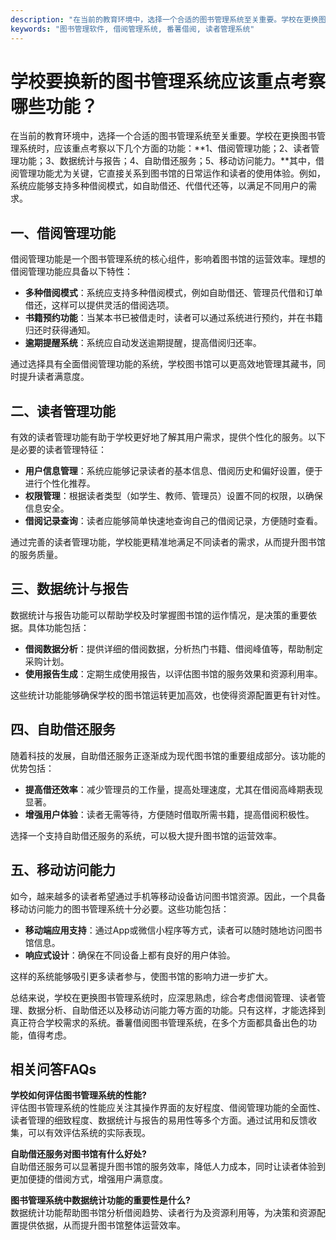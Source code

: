 ```yaml
---
description: "在当前的教育环境中，选择一个合适的图书管理系统至关重要。学校在更换图书管理系统时，应该重点考察以下几个方面的功能：**1、借阅管理功能；2、读者管理功能；3、数据统计与报告；4、自助借还服务；5、移动访问能力。**其中，借阅管理功能尤为关键，它直接关系到图书馆的日常运作和读者的使用体验。例如，系统应能够支持多种借阅模式，如自助借还、代借代还等，以满足不同用户的需求。"
keywords: "图书管理软件, 借阅管理系统, 番薯借阅, 读者管理系统"
---
```

# 学校要换新的图书管理系统应该重点考察哪些功能？

在当前的教育环境中，选择一个合适的图书管理系统至关重要。学校在更换图书管理系统时，应该重点考察以下几个方面的功能：**1、借阅管理功能；2、读者管理功能；3、数据统计与报告；4、自助借还服务；5、移动访问能力。**其中，借阅管理功能尤为关键，它直接关系到图书馆的日常运作和读者的使用体验。例如，系统应能够支持多种借阅模式，如自助借还、代借代还等，以满足不同用户的需求。

## 一、借阅管理功能

借阅管理功能是一个图书管理系统的核心组件，影响着图书馆的运营效率。理想的借阅管理功能应具备以下特性：

- **多种借阅模式**：系统应支持多种借阅模式，例如自助借还、管理员代借和订单借还，这样可以提供灵活的借阅选项。
- **书籍预约功能**：当某本书已被借走时，读者可以通过系统进行预约，并在书籍归还时获得通知。
- **逾期提醒系统**：系统应自动发送逾期提醒，提高借阅归还率。

通过选择具有全面借阅管理功能的系统，学校图书馆可以更高效地管理其藏书，同时提升读者满意度。

## 二、读者管理功能

有效的读者管理功能有助于学校更好地了解其用户需求，提供个性化的服务。以下是必要的读者管理特征：

- **用户信息管理**：系统应能够记录读者的基本信息、借阅历史和偏好设置，便于进行个性化推荐。
- **权限管理**：根据读者类型（如学生、教师、管理员）设置不同的权限，以确保信息安全。
- **借阅记录查询**：读者应能够简单快速地查询自己的借阅记录，方便随时查看。

通过完善的读者管理功能，学校能更精准地满足不同读者的需求，从而提升图书馆的服务质量。

## 三、数据统计与报告

数据统计与报告功能可以帮助学校及时掌握图书馆的运作情况，是决策的重要依据。具体功能包括：

- **借阅数据分析**：提供详细的借阅数据，分析热门书籍、借阅峰值等，帮助制定采购计划。
- **使用报告生成**：定期生成使用报告，以评估图书馆的服务效果和资源利用率。

这些统计功能能够确保学校的图书馆运转更加高效，也使得资源配置更有针对性。

## 四、自助借还服务

随着科技的发展，自助借还服务正逐渐成为现代图书馆的重要组成部分。该功能的优势包括：

- **提高借还效率**：减少管理员的工作量，提高处理速度，尤其在借阅高峰期表现显著。
- **增强用户体验**：读者无需等待，方便随时借取所需书籍，提高借阅积极性。

选择一个支持自助借还服务的系统，可以极大提升图书馆的运营效率。

## 五、移动访问能力

如今，越来越多的读者希望通过手机等移动设备访问图书馆资源。因此，一个具备移动访问能力的图书管理系统十分必要。这些功能包括：

- **移动端应用支持**：通过App或微信小程序等方式，读者可以随时随地访问图书馆信息。
- **响应式设计**：确保在不同设备上都有良好的用户体验。

这样的系统能够吸引更多读者参与，使图书馆的影响力进一步扩大。

总结来说，学校在更换图书管理系统时，应深思熟虑，综合考虑借阅管理、读者管理、数据分析、自助借还以及移动访问能力等方面的功能。只有这样，才能选择到真正符合学校需求的系统。番薯借阅图书管理系统，在多个方面都具备出色的功能，值得考虑。

## 相关问答FAQs

**学校如何评估图书管理系统的性能?**  
评估图书管理系统的性能应关注其操作界面的友好程度、借阅管理功能的全面性、读者管理的细致程度、数据统计与报告的易用性等多个方面。通过试用和反馈收集，可以有效评估系统的实际表现。

**自助借还服务对图书馆有什么好处?**  
自助借还服务可以显著提升图书馆的服务效率，降低人力成本，同时让读者体验到更加便捷的借阅方式，增强用户满意度。

**图书管理系统中数据统计功能的重要性是什么?**  
数据统计功能帮助图书馆分析借阅趋势、读者行为及资源利用等，为决策和资源配置提供依据，从而提升图书馆整体运营效率。
